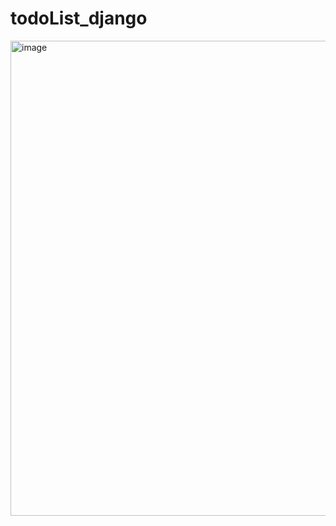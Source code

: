 # todoList_django

<img width="760" alt="image" src="https://user-images.githubusercontent.com/77877016/224472902-e4674978-01ad-44f9-8a07-0957ec763df7.png">
